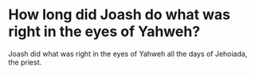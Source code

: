 # How long did Joash do what was right in the eyes of Yahweh?

Joash did what was right in the eyes of Yahweh all the days of Jehoiada, the priest.
